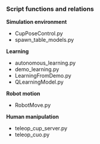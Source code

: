### Script functions and relations

**Simulation environment**
* CupPoseControl.py
* spawn_table_models.py

**Learning**
* autonomous_learning.py
* demo_learning.py
* LearningFromDemo.py
* QLearningModel.py

**Robot motion**
* RobotMove.py

**Human manipulation**
* teleop_cup_server.py
* teleop_cuo.py
